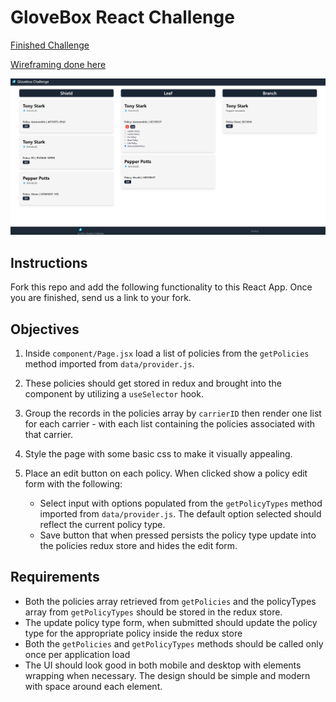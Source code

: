 # GloveBox React Challenge

[Finished Challenge](https://derekbanister.github.io/glovebox-challenge/)

[Wireframing done here](https://www.figma.com/file/QrjxLuFw4TDWVYNsaBc3VN/Glovebox-Challenge?type=design&node-id=0-1&t=uRSQuEkynOVaao0x-0)

![Screenshot](./src/logo/challenge.png)

## Instructions

Fork this repo and add the following functionality to this React App. Once you are finished, send us a link to your fork.

## Objectives

1. Inside `component/Page.jsx` load a list of policies from the `getPolicies` method imported from `data/provider.js`.
2. These policies should get stored in redux and brought into the component by utilizing a `useSelector` hook.
3. Group the records in the policies array by `carrierID` then render one list for each carrier - with each list containing the policies associated with that carrier.
4. Style the page with some basic css to make it visually appealing.
5. Place an edit button on each policy. When clicked show a policy edit form with the following:

	- Select input with options populated from the `getPolicyTypes` method imported from `data/provider.js`. The default option selected should reflect the current policy type.
	- Save button that when pressed persists the policy type update into the policies redux store and hides the edit form.

## Requirements

- Both the policies array retrieved from `getPolicies` and the policyTypes array from `getPolicyTypes` should be stored in the redux store.
- The update policy type form, when submitted should update the policy type for the appropriate policy inside the redux store
- Both the `getPolicies` and `getPolicyTypes` methods should be called only once per application load
- The UI should look good in both mobile and desktop with elements wrapping when necessary. The design should be simple and modern with space around each element.